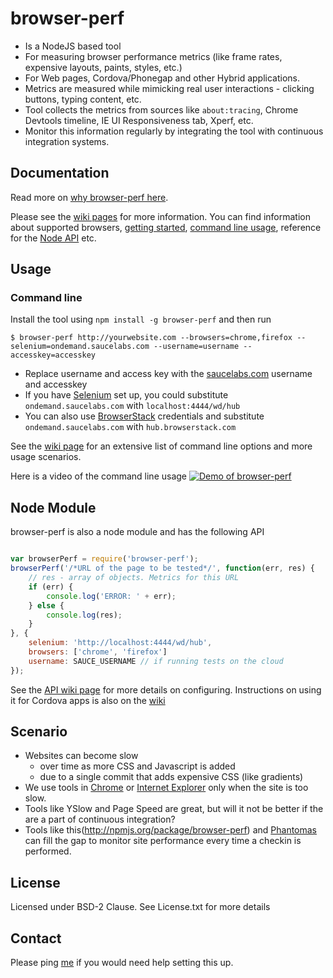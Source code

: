 # browser-perf

- Is a NodeJS based tool
- For measuring browser performance metrics (like frame rates, expensive layouts, paints, styles, etc.) 
- For Web pages, Cordova/Phonegap and other Hybrid applications. 
- Metrics are measured while mimicking real user interactions - clicking buttons, typing content, etc.  
- Tool collects the metrics from sources like `about:tracing`, Chrome Devtools timeline, IE UI Responsiveness tab, Xperf, etc. 
- Monitor this information regularly by integrating the tool with continuous integration systems. 

## Documentation 
Read more on [why browser-perf here](https://github.com/axemclion/browser-perf/wiki#why-browser-perf-).

Please see the [wiki pages](https://github.com/axemclion/browser-perf/wiki/_pages) for more information. 
You can find information about supported browsers, [getting started](https://github.com/axemclion/browser-perf/wiki/Setup-Instructions), [command line usage](https://github.com/axemclion/browser-perf/wiki/Command-Line-Usage), reference for the [Node API](https://github.com/axemclion/browser-perf/wiki/Node-Module---API) etc. 

## Usage

### Command line

Install the tool using `npm install -g browser-perf` and then run 

```
$ browser-perf http://yourwebsite.com --browsers=chrome,firefox --selenium=ondemand.saucelabs.com --username=username --accesskey=accesskey
```

- Replace username and access key with the [saucelabs.com](http://saucelabs.com) username and accesskey
- If you have [Selenium](http://www.seleniumhq.org/download/) set up, you could substitute `ondemand.saucelabs.com` with `localhost:4444/wd/hub`
- You can also use [BrowserStack](http://browserstack.com) credentials and substitute `ondemand.saucelabs.com` with `hub.browserstack.com`

See the [wiki page](https://github.com/axemclion/browser-perf/wiki/Command-Line-Usage) for an extensive list of command line options and more usage scenarios.

Here is a video of the command line usage
[![Demo of browser-perf](https://img.youtube.com/vi/0HmAFrUCIUI/0.jpg "Demo of browser-perf")](https://www.youtube.com/watch?v=0HmAFrUCIUI)

## Node Module

browser-perf is also a node module and has the following API

```javascript

var browserPerf = require('browser-perf');
browserPerf('/*URL of the page to be tested*/', function(err, res) {
	// res - array of objects. Metrics for this URL
	if (err) {
		console.log('ERROR: ' + err);
	} else {
		console.log(res);
	}
}, {
	selenium: 'http://localhost:4444/wd/hub',
	browsers: ['chrome', 'firefox']
	username: SAUCE_USERNAME // if running tests on the cloud  
});

```
See the [API wiki page](https://github.com/axemclion/browser-perf/wiki/Node-Module---API) for more details on configuring. 
Instructions on using it for Cordova apps is also on the [wiki](https://github.com/axemclion/browser-perf/wiki/Setup-Instructions#wiki-cordova-applications)

## Scenario
- Websites can become slow
  - over time as more CSS and Javascript is added
  - due to a single commit that adds expensive CSS (like gradients) 
- We use tools in [Chrome](https://developers.google.com/chrome-developer-tools/docs/timeline) or [Internet Explorer](http://msdn.microsoft.com/en-us/library/ie/dn255009%28v=vs.85%29.asp) only when the site is too slow. 
- Tools like YSlow and Page Speed are great, but will it not be better if the are a part of continuous integration?
- Tools like this(http://npmjs.org/package/browser-perf) and [Phantomas](https://github.com/macbre/phantomas) can fill the gap to monitor site performance every time a checkin is performed. 

## License
Licensed under BSD-2 Clause. See License.txt for more details 

## Contact
Please ping [me](http://twitter.com/nparashuram) if you would need help setting this up. 

